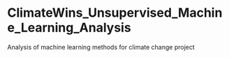 # ClimateWins_Unsupervised_Machine_Learning_Analysis
Analysis of machine learning methods for climate change project

